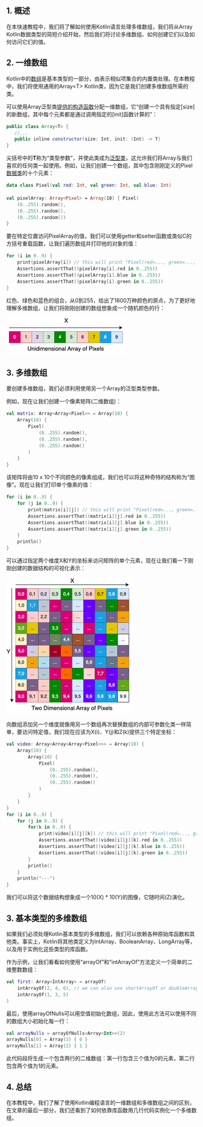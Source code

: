 ## 1. 概述

在本快速教程中，我们将了解如何使用Kotlin语言处理多维数组，我们将从Array Kotlin数据类型的简短介绍开始，然后我们将讨论多维数组、如何创建它们以及如何访问它们的值。

## 2. 一维数组

Kotlin中的[数组](https://www.baeldung.com/kotlin/arrays)是基本类型的一部分，由表示相似项集合的内置类处理。在本教程中，我们将使用通用的Array<T\> Kotlin类，因为它是我们创建多维数组所需的类。

可以使用Array泛型类[提供的构造函数](https://kotlinlang.org/api/latest/jvm/stdlib/kotlin/-array/)分配一维数组，它“创建一个具有指定[size]的新数组，其中每个元素都是通过调用指定的[init]函数计算的”：

```java
public class Array<T> {
   //...
   public inline constructor(size: Int, init: (Int) -> T)
}
```

尖括号中的**T**称为“类型参数”，并使此类成为[泛型类](https://www.baeldung.com/kotlin/generics)，这允许我们将Array与我们喜欢的任何类一起使用。例如，让我们创建一个数组，其中包含刚刚定义的Pixel[数据类](https://www.baeldung.com/kotlin/data-classes)的十个元素：

```kotlin
data class Pixel(val red: Int, val green: Int, val blue: Int)

val pixelArray: Array<Pixel> = Array(10) { Pixel(
    (0..255).random(),
    (0..255).random(),
    (0..255).random())
}
```

要在特定位置访问PixelArray的值，我们可以使用getter和setter函数或类似C的方括号重载函数，让我们遍历数组并打印他的对象的值：

```kotlin
for (i in 0..9) {
    print(pixelArray[i]) // this will print "Pixel(red=..., green=..., blue=...)"
    Assertions.assertThat((pixelArray[i].red in 0..255))
    Assertions.assertThat((pixelArray[i].blue in 0..255))
    Assertions.assertThat((pixelArray[i].green in 0..255))
}
```

红色、绿色和蓝色的组合，从0到255，给出了1600万种颜色的原点，为了更好地理解多维数组，让我们将刚刚创建的数组想象成一个随机颜色的行：

<img src="../assets/img.png">

## 3. 多维数组

要创建多维数组，我们必须利用使用另一个Array的泛型类型参数。

例如，现在让我们创建一个像素矩阵(二维数组)：

```kotlin
val matrix: Array<Array<Pixel>> = Array(10) {
    Array(10) {
        Pixel(
            (0..255).random(),
            (0..255).random(),
            (0..255).random()
        )
    }
}
```

该矩阵将由10 x 10个不同颜色的像素组成，我们也可以将这种奇特的结构称为“图像”。现在让我们打印单个像素的值：

```kotlin
for (i in 0..9) {
    for (j in 0..9) {
        print(matrix[i][j]) // this will print "Pixel(red=..., green=..., blue=...)"
        Assertions.assertThat((matrix[i][j].red in 0..255))
        Assertions.assertThat((matrix[i][j].blue in 0..255))
        Assertions.assertThat((matrix[i][j].green in 0..255))
    }
    println()
}
```

可以通过指定两个维度X和Y的坐标来访问矩阵的单个元素，现在让我们看一下刚刚创建的数据结构的可视化表示：

<img src="../assets/img_1.png">

向数组添加另一个维度就像用另一个数组再次替换数组的内部可参数化类一样简单，要访问特定值，我们现在应该为X(i)、Y(j)和Z(k)提供三个特定坐标：

```kotlin
val video: Array<Array<Array<Pixel>>> = Array(10) {
    Array(10) {
        Array(10) {
            Pixel(
                (0..255).random(),
                (0..255).random(),
                (0..255).random()
            )
        }
    }
}
for (i in 0..9) {
    for (j in 0..9) {
        for(k in 0..9) {
            print(video[i][j][k]) // this will print "Pixel(red=..., green=..., blue=...)"
            Assertions.assertThat((video[i][j][k].red in 0..255))
            Assertions.assertThat((video[i][j][k].blue in 0..255))
            Assertions.assertThat((video[i][j][k].green in 0..255))
        }
        println()
    }
    println("---")
}
```

我们可以将这个数据结构想象成一个10(X) * 10(Y)的图像，它随时间(Z)演化。

## 3. 基本类型的多维数组

如果我们必须处理Kotlin基本类型的多维数组，我们可以依赖各种原始库函数和其他类。事实上，Kotlin将其他类定义为IntArray、BooleanArray、LongArray等，以及用于实例化这些类型的库函数。

作为示例，让我们看看如何使用“arrayOf”和“intArrayOf”方法定义一个简单的二维整数数组：

```kotlin
val first: Array<IntArray> = arrayOf(
    intArrayOf(2, 4, 6), // we can also use shortArrayOf or doubleArrayOf... 
    intArrayOf(1, 3, 5)
)
```

最后，使用arrayOfNulls可以用空值初始化数组，因此，使用此方法可以使用不同的数组大小初始化每一行：

```kotlin
val arrayNulls = arrayOfNulls<Array<Int>>(2)
arrayNulls[0] = Array(3) { 0 }
arrayNulls[1] = Array(2) { 1 }
```

此代码段将生成一个包含两行的二维数组：第一行包含三个值为0的元素，第二行包含两个值为1的元素。

## 4. 总结

在本教程中，我们了解了使用Kotlin编程语言的一维数组和多维数组之间的区别，在文章的最后一部分，我们还看到了如何依靠库函数用几行代码实例化一个多维数组。